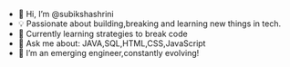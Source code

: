 - 👋 Hi, I’m @subikshashrini
- 💡 Passionate about building,breaking and learning new things in tech.
- 👀 Currently learning strategies to break code
- 🚀 Ask me about: JAVA,SQL,HTML,CSS,JavaScript
- 🌱 I’m an emerging engineer,constantly evolving!



